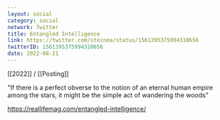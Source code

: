 ```yaml
---
layout: social
category: social
network: Twitter
title: Entangled Intelligence
link: https://twitter.com/steinea/status/1561395375994310656
twitterID: 1561395375994310656
date: 2022-08-21
---
```


[[2022]] / [[Posting]]

"If there is a perfect obverse to the notion of an eternal human empire among the stars, it might be the simple act of wandering the woods"

<https://reallifemag.com/entangled-intelligence/>
